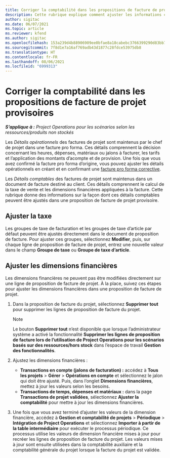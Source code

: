 ```yaml
---
title: Corriger la comptabilité dans les propositions de facture de projet provisoires
description: Cette rubrique explique comment ajuster les informations comptables dans une proposition de facture provisoire.
author: sigitac
ms.date: 06/07/2021
ms.topic: article
ms.reviewer: kfend
ms.author: sigitac
ms.openlocfilehash: 153a239d4b88906909ee0bfae8a18cabebc3766399290d83bb79f5d6375a942c
ms.sourcegitcommit: 7f8d1e7a16af769adb43d1877c28fdce53975db8
ms.translationtype: HT
ms.contentlocale: fr-FR
ms.lasthandoff: 08/06/2021
ms.locfileid: "6999313"
---
```

# <a name="correct-the-accounting-on-draft-project-invoice-proposals"></a>Corriger la comptabilité dans les propositions de facture de projet provisoires

_**S’applique à :** Project Operations pour les scénarios selon les ressources/produits non stockés_

Les *Détails opérationnels* des factures de projet sont maintenus par le chef de projet dans une facture pro forma. Ces détails comprennent la décision concernant les heures, dépenses, matériaux ou jalons à facturer, les tarifs et l’application des montants d’acompte et de provision. Une fois que vous avez confirmé la facture pro forma d’origine, vous pouvez ajuster les détails opérationnels en créant et en confirmant une [facture pro forma corrective](../proforma-invoicing/corrective-invoices.md).

Les *Détails comptables* des factures de projet sont maintenus dans un document de facture destiné au client. Ces détails comprennent le calcul de la taxe de vente et les dimensions financières appliquées à la facture. Cette rubrique donne des informations sur la façon dont ces détails comptables peuvent être ajustés dans une proposition de facture de projet provisoire.

## <a name="adjust-sales-tax"></a>Ajuster la taxe

Les groupes de taxe de facturation et les groupes de taxe d’article par défaut peuvent être ajustés directement dans le document de proposition de facture. Pour ajuster ces groupes, sélectionnez **Modifier**, puis, sur chaque ligne de proposition de facture de projet, entrez une nouvelle valeur dans le champ **Groupe de taxe** ou **Groupe de taxe d’article**.

## <a name="adjust-financial-dimensions"></a>Ajuster les dimensions financières

Les dimensions financières ne peuvent pas être modifiées directement sur une ligne de proposition de facture de projet. À la place, suivez ces étapes pour ajuster les dimensions financières dans une proposition de facture de projet.

1. Dans la proposition de facture du projet, sélectionnez **Supprimer tout** pour supprimer les lignes de proposition de facture du projet.

    > [!NOTE]
    > Le bouton **Supprimer tout** n’est disponible que lorsque l’administrateur système a activé la fonctionnalité **Supprimer les lignes de proposition de facture lors de l’utilisation de Project Operations pour les scénarios basés sur des ressources/hors stock** dans l’espace de travail **Gestion des fonctionnalités**.

2. Ajustez les dimensions financières :

    - **Transactions en compte (jalons de facturation) :** accédez à **Tous les projets** \> **Gérer** \> **Opérations en compte** et sélectionnez le jalon qui doit être ajusté. Puis, dans l’onglet **Dimensions financières**, mettez à jour les valeurs selon les besoins.
    - **Transactions de temps, dépenses et matériaux :** dans la page **Transactions de projet validées**, sélectionnez **Ajuster la comptabilité** pour mettre à jour les dimensions financières.

3. Une fois que vous avez terminé d’ajuster les valeurs de la dimension financière, accédez à **Gestion et comptabilité de projets** \> **Périodique** \> **Intégration de Project Operations** et sélectionnez **Importer à partir de la table intermédiaire** pour exécuter le processus périodique. Ce processus utilise les valeurs de dimension financière mises à jour pour recréer les lignes de proposition de facture du projet. Les valeurs mises à jour sont ensuite utilisées dans la comptabilité auxiliaire et la comptabilité générale du projet lorsque la facture du projet est validée.
